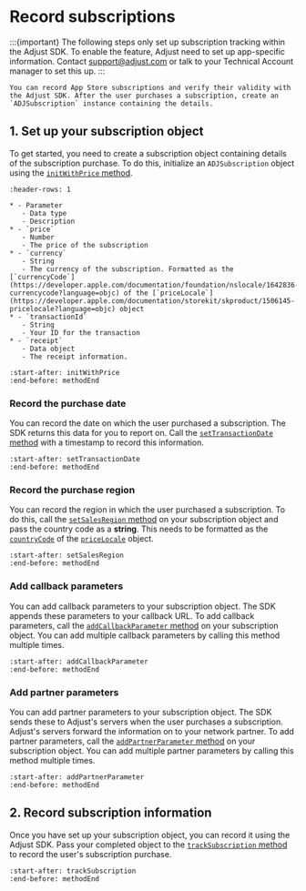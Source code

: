 # Record subscriptions

:::{important}
The following steps only set up subscription tracking within the Adjust SDK. To enable the feature, Adjust need to set up app-specific information. Contact <support@adjust.com> or talk to your Technical Account manager to set this up.
:::

```{versionadded} v4.22.0
You can record App Store subscriptions and verify their validity with the Adjust SDK. After the user purchases a subscription, create an `ADJSubscription` instance containing the details.
```

## 1. Set up your subscription object

To get started, you need to create a subscription object containing details of the subscription purchase. To do this, initialize an `ADJSubscription` object using the [`initWithPrice` method]().

```{list-table}
:header-rows: 1

* - Parameter
   - Data type
   - Description
* - `price`
   - Number
   - The price of the subscription
* - `currency`
   - String
   - The currency of the subscription. Formatted as the [`currencyCode`](https://developer.apple.com/documentation/foundation/nslocale/1642836-currencycode?language=objc) of the [`priceLocale`](https://developer.apple.com/documentation/storekit/skproduct/1506145-pricelocale?language=objc) object
* - `transactionId`
   - String
   - Your ID for the transaction
* - `receipt`
   - Data object
   - The receipt information.
```

```{include} /ios/fragments/ADJSubscription.md
:start-after: initWithPrice
:end-before: methodEnd
```

### Record the purchase date

You can record the date on which the user purchased a subscription. The SDK returns this data for you to report on. Call the [`setTransactionDate` method]() with a timestamp to record this information.

```{include} /ios/fragments/ADJSubscription.md
:start-after: setTransactionDate
:end-before: methodEnd
```

### Record the purchase region

You can record the region in which the user purchased a subscription. To do this, call the [`setSalesRegion` method]() on your subscription object and pass the country code as a **string**. This needs to be formatted as the [`countryCode`](https://developer.apple.com/documentation/foundation/nslocale/1643060-countrycode?language=swift) of the [`priceLocale`](https://developer.apple.com/documentation/storekit/skproduct/1506145-pricelocale?language=swift) object.

```{include} /ios/fragments/ADJSubscription.md
:start-after: setSalesRegion
:end-before: methodEnd
```

### Add callback parameters

You can add callback parameters to your subscription object. The SDK appends these parameters to your callback URL. To add callback parameters, call the [`addCallbackParameter` method]() on your subscription object. You can add multiple callback parameters by calling this method multiple times.

```{include} /ios/fragments/ADJSubscription.md
:start-after: addCallbackParameter
:end-before: methodEnd
```

### Add partner parameters

You can add partner parameters to your subscription object. The SDK sends these to Adjust's servers when the user purchases a subscription. Adjust's servers forward the information on to your network partner. To add partner parameters, call the [`addPartnerParameter` method]() on your subscription object. You can add multiple partner parameters by calling this method multiple times.

```{include} /ios/fragments/ADJSubscription.md
:start-after: addPartnerParameter
:end-before: methodEnd
```

## 2. Record subscription information

Once you have set up your subscription object, you can record it using the Adjust SDK. Pass your completed object to the [`trackSubscription` method]() to record the user's subscription purchase.

```{include} /ios/fragments/Adjust.md
:start-after: trackSubscription
:end-before: methodEnd
```
